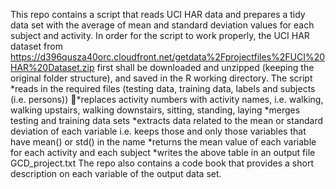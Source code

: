 This repo contains a script that reads UCI HAR data and prepares a tidy data set with the average of mean and standard deviation values for each subject and activity. In order for the script to work properly, the UCI HAR dataset from https://d396qusza40orc.cloudfront.net/getdata%2Fprojectfiles%2FUCI%20HAR%20Dataset.zip first shall be downloaded and unzipped (keeping the original folder structure), and saved in the R 
working directory. The script 
*reads in the required files (testing data, training data, labels and subjects (i.e. persons))
*replaces activity numbers with activity names, i.e. walking, walking upstairs, walking downstairs, sitting, standing, laying
*merges testing and training data sets
*extracts data related to the mean or standard deviation of each variable i.e. keeps those and only those variables that have mean() or std() in the name
*returns the mean value of each variable for each activity and each subject
*writes the above table in an output file GCD_project.txt
The repo also contains a code book that provides a short description on each variable of the output data set.
